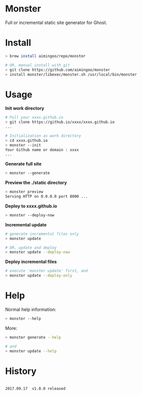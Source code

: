 # Monster

Full or incremental static site generator for Ghost.

# Install

```bash
> brew install aimingoo/repo/monster

# OR, manual install with git
> git clone https://github.com/aimingoo/monster
> install monster/libexec/monster.sh /usr/local/bin/monster
```

# Usage

**Init work directory**

```bash
# Pull your xxxx.github.io
> git clone https://github.io/xxxx/xxxx.github.io
...

# Initialization as work directory
> cd xxxx.github.io
> monster --init
Your Github name or domain : xxxx
...
```


**Generate full site**

```bash
> monster --generate
```

**Preview the ./static directory**

```bash
> monster preview
Serving HTTP on 0.0.0.0 port 8000 ...
```


**Deploy to xxxx.github.io**


```bash
> monster --deploy-now
```


**Incremental update**

```bash
# generate incremental files only
> monster update

# OR, update and deploy
> monster update --deploy-now
```

**Deploy incremental files**

```bash
# execute 'monster update' first, and
> monster update --deploy-only
```

# Help

Normal help information:

```bash
> monster --help
```

More:

```bash
> monster generate --help

# and
> monster update --help
```

# History

```

2017.09.17	v1.0.0 released
```
